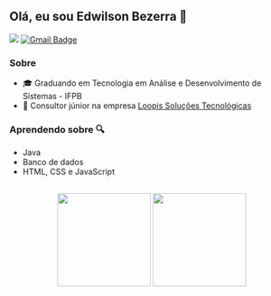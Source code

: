 ## Olá, eu sou Edwilson Bezerra 👋

<a href="https://www.linkedin.com/in/edwilson-bezerra-1177bb213/" target="_blank" rel="noopener"><img src="https://img.shields.io/badge/LinkedIn-0077B5?style=for-the-badge&logo=linkedin&logoColor=white"></a>
[![Gmail Badge](https://img.shields.io/badge/Gmail-D14836?style=for-the-badge&logo=gmail&logoColor=white)](mailto:edwilson1350@gmail.com)

### Sobre

* 🎓 Graduando em Tecnologia em Análise e Desenvolvimento de Sistemas - IFPB
* 🔁 Consultor júnior na empresa <a href="https://loopisjr.com.br/" target="_blank" rel=”noopener”>Loopis Soluções Tecnológicas</a>


### Aprendendo sobre 🔍
* Java
* Banco de dados
* HTML, CSS e JavaScript

##

<div align="center"
  <a href="https://github.com/edwilsonb">
  <img height="165em" src="https://github-readme-stats.vercel.app/api?username=edwilsonb&show_icons=true&theme=dark&include_all_commits=true&count_private=true"/>
  <img height="165em" src="https://github-readme-stats.vercel.app/api/top-langs/?username=edwilsonb&layout=compact&langs_count=7&theme=dark"/>
</div>
